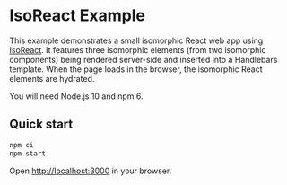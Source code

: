 # IsoReact Example

This example demonstrates a small isomorphic React web app using
[IsoReact](https://github.com/isoreact/core). It features three isomorphic
elements (from two isomorphic components) being rendered server-side and
inserted into a Handlebars template. When the page loads in the browser, the
isomorphic React elements are hydrated.

You will need Node.js 10 and npm 6.

## Quick start

```bash
npm ci
npm start
```

Open [http://localhost:3000](http://localhost:3000) in your browser.
